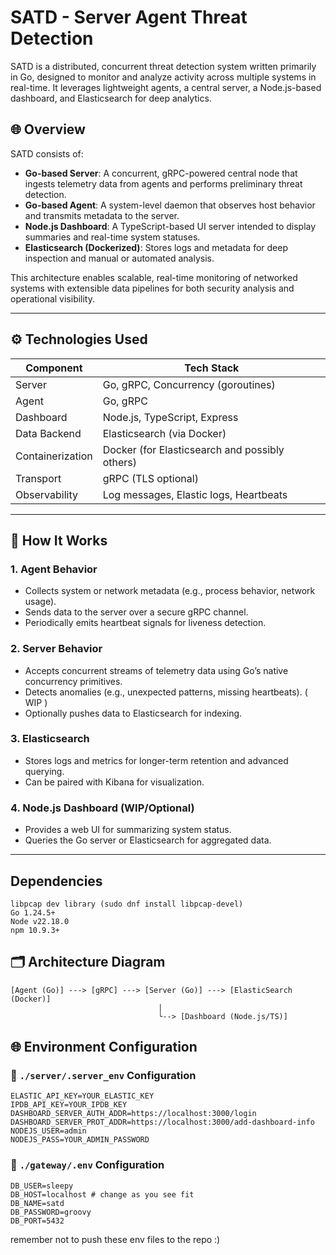 # SATD - Server Agent Threat Detection


SATD is a distributed, concurrent threat detection system written primarily in Go, designed to monitor and analyze activity across multiple systems in real-time. It leverages lightweight agents, a central server, a Node.js-based dashboard, and Elasticsearch for deep analytics.

## 🌐 Overview

SATD consists of:

- **Go-based Server**: A concurrent, gRPC-powered central node that ingests telemetry data from agents and performs preliminary threat detection.
- **Go-based Agent**: A system-level daemon that observes host behavior and transmits metadata to the server.
- **Node.js Dashboard**: A TypeScript-based UI server intended to display summaries and real-time system statuses.
- **Elasticsearch (Dockerized)**: Stores logs and metadata for deep inspection and manual or automated analysis.

This architecture enables scalable, real-time monitoring of networked systems with extensible data pipelines for both security analysis and operational visibility.

---

## ⚙️ Technologies Used

| Component      | Tech Stack                            |
|----------------|----------------------------------------|
| Server         | Go, gRPC, Concurrency (goroutines)     |
| Agent          | Go, gRPC                               |
| Dashboard      | Node.js, TypeScript, Express           |
| Data Backend   | Elasticsearch (via Docker)             |
| Containerization | Docker (for Elasticsearch and possibly others) |
| Transport      | gRPC (TLS optional)                    |
| Observability  | Log messages, Elastic logs, Heartbeats |

---

## 🧠 How It Works

### 1. Agent Behavior
- Collects system or network metadata (e.g., process behavior, network usage).
- Sends data to the server over a secure gRPC channel.
- Periodically emits heartbeat signals for liveness detection.

### 2. Server Behavior
- Accepts concurrent streams of telemetry data using Go’s native concurrency primitives.
- Detects anomalies (e.g., unexpected patterns, missing heartbeats). ( WIP )
- Optionally pushes data to Elasticsearch for indexing.

### 3. Elasticsearch
- Stores logs and metrics for longer-term retention and advanced querying.
- Can be paired with Kibana for visualization.

### 4. Node.js Dashboard (WIP/Optional)
- Provides a web UI for summarizing system status.
- Queries the Go server or Elasticsearch for aggregated data.

---

## Dependencies

```
libpcap dev library (sudo dnf install libpcap-devel)
Go 1.24.5+
Node v22.18.0
npm 10.9.3+
```

## 🗂️ Architecture Diagram

```plaintext
[Agent (Go)] ---> [gRPC] ---> [Server (Go)] ---> [ElasticSearch (Docker)]
                                 |
                                 └--> [Dashboard (Node.js/TS)]
```

## 🌐 Environment Configuration

### 🔧 `./server/.server_env` Configuration

```
ELASTIC_API_KEY=YOUR_ELASTIC_KEY
IPDB_API_KEY=YOUR_IPDB_KEY
DASHBOARD_SERVER_AUTH_ADDR=https://localhost:3000/login
DASHBOARD_SERVER_PROT_ADDR=https://localhost:3000/add-dashboard-info
NODEJS_USER=admin
NODEJS_PASS=YOUR_ADMIN_PASSWORD
```

### 🔧 `./gateway/.env` Configuration

```SECRET_JWT_KEY=YOUR_JWT_KEY
DB_USER=sleepy
DB_HOST=localhost # change as you see fit
DB_NAME=satd
DB_PASSWORD=groovy
DB_PORT=5432
```

remember not to push these env files to the repo :)
